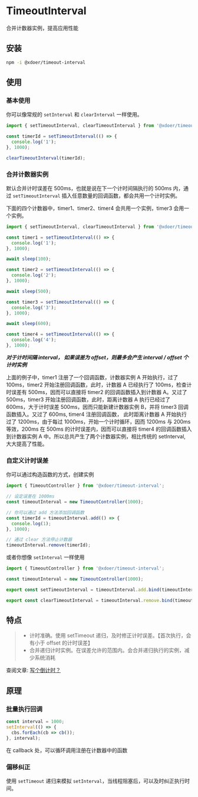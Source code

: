 # TimeoutInterval

合并计数器实例，提高应用性能

## 安装

```bash
npm -i @xdoer/timeout-interval
```

## 使用

### 基本使用

你可以像常规的 `setInterval` 和 `clearInterval` 一样使用。

```ts
import { setTimeoutInterval, clearTimeoutInterval } from '@xdoer/timeout-interval';

const timerId = setTimeoutInterval(() => {
  console.log('1');
}, 1000);

clearTimeoutInterval(timerId);
```

### 合并计数器实例

默认合并计时误差在 500ms，也就是说在下一个计时间隔执行的 500ms 内，通过 `setTimeoutInterval` 插入任意数量的回调函数，都会共用一个计时实例。

下面的四个计数器中，timer1、timer2、timer4 会共用一个实例，timer3 会用一个实例。

```ts
import { setTimeoutInterval, clearTimeoutInterval } from '@xdoer/timeout-interval';

const timer1 = setTimeoutInterval(() => {
  console.log('1');
}, 1000);

await sleep(100);

const timer2 = setTimeoutInterval(() => {
  console.log('2');
}, 1000);

await sleep(500);

const timer3 = setTimeoutInterval(() => {
  console.log('3');
}, 1000);

await sleep(600);

const timer4 = setTimeoutInterval(() => {
  console.log('4');
}, 1000);
```

**_对于计时间隔 interval， 如果误差为 offset，则最多会产生 interval / offset 个计时实例_**

上面的例子中，timer1 注册了一个回调函数，计数器实例 A 开始执行，过了 100ms，timer2 开始注册回调函数，此时，计数器 A 已经执行了 100ms，检查计时误差有 500ms，因而可以直接将 timer2 的回调函数插入到计数器 A。又过了 500ms，timer3 开始注册回调函数，此时，距离计数器 A 执行已经过了 600ms，大于计时误差 500ms，因而只能新建计数器实例 B，并将 timer3 回调函数插入。又过了 600ms, timer4 注册回调函数， 此时距离计数器 A 开始执行过了 1200ms，由于每过 1000ms，开始一个计时循环，因而 1200ms 与 200ms 等效，200ms 在 500ms 的计时误差内，因而可以直接将 timer4 的回调函数插入到计数器实例 A 中。所以总共产生了两个计数器实例，相比传统的 setInterval, 大大提高了性能。

### 自定义计时误差

你可以通过构造函数的方式，创建实例

```ts
import { TimeoutController } from '@xdoer/timeout-interval';

// 设定误差在 1000ms
const timeoutInterval = new TimeoutController(1000);

// 你可以通过 add 方法添加回调函数
const timerId = timeoutInterval.add(() => {
  console.log(1);
}, 1000);

// 通过 clear 方法停止计数器
timeoutInterval.remove(timerId);
```

或者你想像 `setInterval` 一样使用

```ts
import { TimeoutController } from '@xdoer/timeout-interval';

const timeoutInterval = new TimeoutController(1000);

export const setTimeoutInterval = timeoutInterval.add.bind(timeoutInterval);

export const clearTimeoutInterval = timeoutInterval.remove.bind(timeoutInterval);
```

## 特点

> - 计时准确。使用 setTimeout 递归，及时修正计时误差。【首次执行，会有小于 offset 的计时误差】
> - 合并递归计时实例。在误差允许的范围内。会合并递归执行的实例，减少系统消耗

查阅文章: [写个倒计时？](https://aiyou.life/post/iWhkaOqqO/)

## 原理

### 批量执行回调

```ts
const interval = 1000;
setInterval(() => {
  cbs.forEach(cb => cb());
}, interval);
```

在 callback 处，可以循环调用注册在计数器中的函数

### 偏移纠正

使用 `setTimeout` 递归来模拟 `setInterval`，当线程阻塞后，可以及时纠正执行时间。
